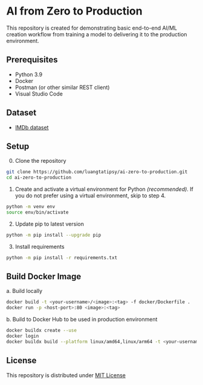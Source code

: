 # AI from Zero to Production
This repository is created for demonstrating basic end-to-end AI/ML creation workflow from training a model to delivering it to the production environment.

## Prerequisites
- Python 3.9
- Docker
- Postman (or other similar REST client)
- Visual Studio Code

## Dataset
- [IMDb dataset](https://www.kaggle.com/datasets/ashirwadsangwan/imdb-dataset)

## Setup
0. Clone the repository
```sh
git clone https://github.com/luangtatipsy/ai-zero-to-production.git
cd ai-zero-to-production
```
1. Create and activate a virtual environment for Python _(recommended)_. If you do not prefer using a virtual environment, skip to step 4.
```sh
python -m venv env
source env/bin/activate
```
2. Update pip to latest version
```sh
python -m pip install --upgrade pip
```
3. Install requirements
```sh
python -m pip install -r requirements.txt
```

## Build Docker Image
a. Build locally
```sh
docker build -t <your-username>/<image>:<tag> -f docker/Dockerfile .
docker run -p <host-port>:80 <image>:<tag>
```

b. Build to Docker Hub to be used in production environment
```sh
docker buildx create --use
docker login
docker buildx build --platform linux/amd64,linux/arm64 -t <your-username>/<image>:<tag> -f docker/Dockerfile . --push
```

## License
This repository is distributed under [MIT License](https://github.com/luangtatipsy/ai-zero-to-production/blob/main/LICENSE)
